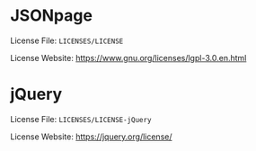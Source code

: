 # JSONpage

License File: `LICENSES/LICENSE`

License Website: https://www.gnu.org/licenses/lgpl-3.0.en.html

# jQuery

License File: `LICENSES/LICENSE-jQuery`

License Website: https://jquery.org/license/
